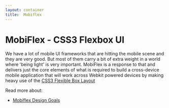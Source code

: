 ```yaml
---
layout: container
title:  Mobiflex
---
```


# MobiFlex - CSS3 Flexbox UI

We have a lot of mobile UI frameworks that are hitting the mobile scene and they are very good. But most of them carry a bit of extra weight in a world where 'being light' is very important.  MobiFlex is a response to that and delivers just the core elements of what is required to build a cross-device mobile application that will work across Webkit powered devices by making heavy use of the [CSS3 Flexible Box Layout](http://dev.w3.org/csswg/css3-flexbox/)

Read more about:

- [Mobiflex Design Goals](#!/about-designgoals)